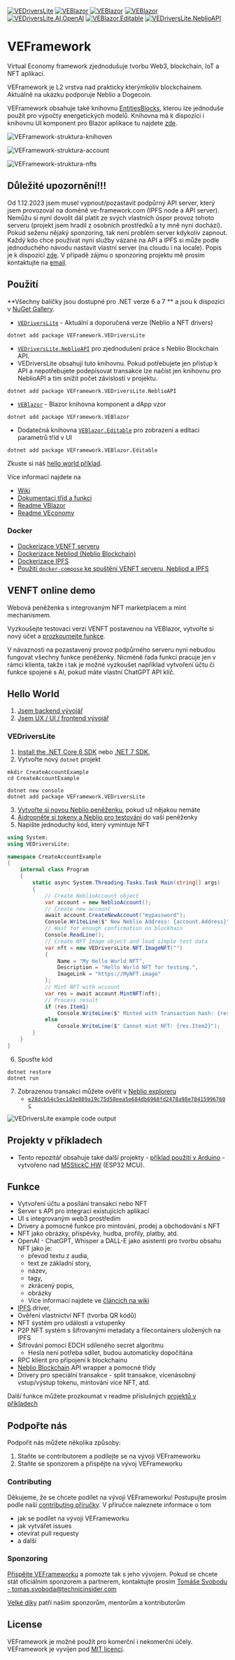 [![VEDriversLite](https://img.shields.io/nuget/v/VEFramework.VEDriversLite?label=VEDriversLite)](https://www.nuget.org/packages/VEFramework.VEDriversLite/)
[![VEBlazor](https://img.shields.io/nuget/v/VEFramework.VEBlazor?label=VEFramework.VEBlazor)](https://www.nuget.org/packages/VEFramework.VEBlazor/)
[![VEBlazor](https://img.shields.io/nuget/v/VEFramework.VEDriversLite.EntitiesBlocks?label=VEFramework.VEDriversLite.EntitiesBlocks)](https://www.nuget.org/packages/VEFramework.VEDriversLite.EntitiesBlocks)
[![VEBlazor](https://img.shields.io/nuget/v/VEFramework.VEBlazor.EntitiesBlocks?label=VEFramework.VEBlazor.EntitiesBlocks)](https://www.nuget.org/packages/VEFramework.VEBlazor.EntitiesBlocks)
[![VEDriversLite.AI.OpenAI](https://img.shields.io/nuget/v/VEDriversLite.AI.OpenAI?label=VEDriversLite.AI.OpenAI)](https://www.nuget.org/packages/VEDriversLite.AI.OpenAI)
[![VEBlazor.Editable](https://img.shields.io/nuget/v/VEFramework.VEBlazor.Editable?label=VEBlazor.Editable)](https://www.nuget.org/packages/VEFramework.VEBlazor.Editable/)
[![VEDriversLite.NeblioAPI](https://img.shields.io/nuget/v/VEFramework.VEDriversLite.NeblioAPI?label=VEDriversLite.NeblioAPI)](https://www.nuget.org/packages/VEFramework.VEDriversLite.NeblioAPI/)


# VEFramework

Virtual Economy framework zjednodušuje tvorbu Web3, blockchain, IoT a NFT aplikací.

VEFramework je L2 vrstva nad prakticky kterýmkoliv blockchainem. Aktuálně na ukázku podporuje Neblio a Dogecoin.

VEFramework obsahuje také knihovnu [EntitiesBlocks](https://github.com/fyziktom/VirtualEconomyFramework/tree/main/VirtualEconomyFramework/VEDriversLite.EntitiesBlocks), kterou lze jednoduše použít pro výpočty energetických modelů. Knihovna má k dispozici i knihovnu UI komponent pro Blazor aplikace tu najdete [zde](https://github.com/fyziktom/VirtualEconomyFramework/tree/main/VirtualEconomyFramework/VEFramework.VEBlazor.EntitiesBlocks).


![VEFramework-struktura-knihoven](https://github.com/fyziktom/VirtualEconomyFramework/assets/78320021/2dd06892-8587-4c2f-86f0-9272dc12af34)

![VEFramework-struktura-account](https://github.com/fyziktom/VirtualEconomyFramework/assets/78320021/2a60c1fc-7770-4b64-8e86-790dd77fc85d)

![VEFramework-struktura-nfts](https://github.com/fyziktom/VirtualEconomyFramework/assets/78320021/38ebf6ad-35c0-4ac8-8e99-2d670c72a970)

## Důležité upozornění!!!
Od 1.12.2023 jsem musel vypnout/pozastavit podpůrný API server, který jsem provozoval na doméně ve-framework.com (IPFS node a API server). Nemůžu si nyní dovolit dál platit ze svých vlastních úspor provoz tohoto serveru (projekt jsem hradil z osobních prostředků a ty mně nyní dochází). Pokud seženu nějaký sponzoring, tak není problém server kdykoliv zapnout. Každý kdo chce používat nyní služby vázané na API a IPFS si může podle jednoduchého návodu nastavit vlastní server (na cloudu i na locale). Popis je k dispozici [zde](https://github.com/fyziktom/VirtualEconomyFramework/tree/main/VirtualEconomyFramework/VEFramework.BlockchainIndexerServer). V případě zájmu o sponzoring projektu mě prosím kontaktujte na [email](tomas.svoboda@technicinsider.com).

## Použití

**Všechny balíčky jsou dostupné pro .NET verze 6 a 7 ** a jsou k dispozici v [NuGet Gallery](https://www.nuget.org/profiles/fyziktom).

- [`VEDriversLite`](https://fyziktom.github.io/VirtualEconomyFramework/api/VEDriversLite.html) - Aktuální a doporučená verze (Neblio a NFT drivers)

```shell
dotnet add package VEFramework.VEDriversLite
```


- [`VEDriversLite.NeblioAPI`](./VirtualEconomyFramework/VEDriversLite.NeblioAPI) pro zjednodušení práce s Neblio Blockchain API.
- VEDriversLite obsahují tuto knihovnu. Pokud potřebujete jen přístup k API a nepotřebujete podepisovat transakce lze načíst jen knihovnu pro NeblioAPI a tím snížit počet závislostí v projektu.

```shell
dotnet add package VEFramework.VEDriversLite.NeblioAPI
```

- [`VEBlazor`](https://github.com/fyziktom/VirtualEconomyFramework/tree/main/VirtualEconomyFramework/VEBlazor) - Blazor knihovna komponent a dApp vzor

```shell
dotnet add package VEFramework.VEBlazor
```

- Dodatečná knihovna [`VEBlazor.Editable`](./VirtualEconomyFramework/VEFramework.VEBlazor.Editable) pro zobrazení a editaci parametrů tříd v UI

```shell
dotnet add package VEFramework.VEBlazor.Editable
```

Zkuste si náš [hello world příklad](#hello-world).

Více informací najdete na

- [Wiki](https://github.com/fyziktom/VirtualEconomyFramework/wiki)
- [Dokumentaci tříd a funkcí](https://fyziktom.github.io/VirtualEconomyFramework/)
- [Readme VBlazor](https://github.com/fyziktom/VirtualEconomyFramework/tree/main/VirtualEconomyFramework/VEBlazor)
- [Readme VEconomy](https://github.com/fyziktom/VirtualEconomyFramework/tree/main/VirtualEconomyFramework/VEconomy#veconomy-application)

### Docker

- [Dockerizace VENFT serveru](https://github.com/fyziktom/VirtualEconomyFramework/wiki/Dockerizing-VENFT-APP-Server)
- [Dockerizace Nebliod (Neblio Blockchain)](https://github.com/fyziktom/VirtualEconomyFramework/wiki/Dockerizing-Nebliod)
- [Dockerizace IPFS](https://github.com/fyziktom/VirtualEconomyFramework/wiki/Dockerizing-IPFS)
- [Použití `docker-compose` ke spuštění VENFT serveru, Nebliod a IPFS](https://github.com/fyziktom/VirtualEconomyFramework/wiki/Docker-Compose---VENFTAPP-Server,-Nebliod,-IPFS-Node)

## VENFT online demo

Webová peněženka s integrovaným NFT marketplacem a mint mechanismem.

Vyzkoušejte testovací verzi VENFT postavenou na VEBlazor, vytvořte si nový účet a [prozkoumejte funkce](https://ve-nft.com/).

V návaznosti na pozastavený provoz podpůrného serveru nyní nebudou fungovat všechny funkce peněženky. Nicméně řada funkcí pracuje jen v rámci klienta, takže i tak je možné vyzkoušet například vytvoření účtu či funkce spojené s AI, pokud máte vlastní ChatGPT API klíč.

## Hello World

1. [Jsem backend vývojář](./docs/BACKEND_INTRO.md)
2. [Jsem UX / UI / frontend vývojář](./docs/FRONTEND_INTRO.md)

### VEDriversLite

1. [Install the .NET Core 6 SDK](https://dotnet.microsoft.com/en-us/download/dotnet/6.0) nebo [.NET 7 SDK.](https://dotnet.microsoft.com/en-us/download/dotnet/7.0)
2. Vytvořte nový `dotnet` projekt

```shell
mkdir CreateAccountExample
cd CreateAccountExample

dotnet new console
dotnet add package VEFramework.VEDriversLite
```

3. [Vytvořte si novou Neblio peněženku](https://ve-nft.com/), pokud už nějakou nemáte
4. [Aidropněte si tokeny a Neblio pro testování](https://about.ve-nft.com/#airdrop) do vaší peněženky
5. Napište jednoduchý kód, který vymintuje NFT

```csharp
using System;
using VEDriversLite;

namespace CreateAccountExample
{
    internal class Program
    {
        static async System.Threading.Tasks.Task Main(string[] args)
        {
            // Create NeblioAccount object
            var account = new NeblioAccount();
            // Create new account
            await account.CreateNewAccount("mypassword");
            Console.WriteLine($" New Neblio Address: {account.Address}");
            // Wait for enough confirmation on blockhain
            Console.ReadLine();
            // Create NFT Image object and load simple test data
            var nft = new VEDriversLite.NFT.ImageNFT("")
            {
                Name = "My Hello World NFT",
                Description = "Hello World NFT for testing.",
                ImageLink = "https://MyNFT.image"
            };
            // Mint NFT with account
            var res = await account.MintNFT(nft);
            // Process result
            if (res.Item1)
                Console.WriteLine($" Minted with Transaction hash: {res.Item2}");
            else
                Console.WriteLine($" Cannot mint NFT: {res.Item2}");
        }
    }
}

```

6. Spusťte kód

```shell
dotnet restore
dotnet run
```

7. Zobrazenou transakci můžete ověřit v [Neblio exploreru](https://explorer.nebl.io)
   - [`e28dcb54c5ec1d3e889a19c75d58eea5e684db6968fd2478a98e78415996760c`](https://explorer.nebl.io/tx/e28dcb54c5ec1d3e889a19c75d58eea5e684db6968fd2478a98e78415996760c)

![VEDriversLite example code output](https://ve-framework.com/ipfs/QmRS7oY66FCawfuBJpy2sM51tGzQ1GmXgc3ArExEdmSijE)

## Projekty v příkladech

- Tento repozitář obsahuje také další projekty - [příklad použití v Arduino](https://github.com/fyziktom/VirtualEconomyFramework/tree/main/Examples/ArduinoIDE/M5StickC) - vytvořeno nad [M5StickC HW](https://m5stack.com/) (ESP32 MCU).

## Funkce

- Vytvoření účtu a posílání transakcí nebo NFT
- Server s API pro integraci existujících aplikací
- UI s integrovaným web3 prostředím
- Drivery a pomocné funkce pro mintování, prodej a obchodování s NFT
- NFT jako obrázky, příspěvky, hudba, profily, platby, atd.
- OpenAI - ChatGPT, Whisper a DALL-E jako asistenti pro tvorbu obsahu NFT jako je: 
  - převod textu z audia, 
  - text ze základní story, 
  - název, 
  - tagy, 
  - zkrácený popis, 
  - obrázky
  - Více informací najdete ve [článcích na wiki](https://github.com/fyziktom/VirtualEconomyFramework/wiki/#OpenAI)
- [IPFS](https://ipfs.io/) driver,
- Ověření vlastnictví NFT (tvorba QR kódů)
- NFT systém pro události a vstupenky
- P2P NFT systém s šifrovanými metadaty a filecontainers uložených na IPFS
- Šifrování pomocí EDCH sdíleného secret algoritmu
  - Hesla není potřeba sdílet, budou automaticky dopočítána
- RPC klient pro připojení k blockchainu
- [Neblio Blockchain](https://nebl.io/) API wrapper a pomocné třídy
- Drivery pro speciální transakce - split transakce, vícenásobný vstup/výstup tokenu, mintování více NFT, atd.

Další funkce můžete prozkoumat v readme příslušných [projektů v příkladech](#projekty-v-příkladech)

## Podpořte nás

Podpořit nás můžete několika způsoby:

1. Staňte se contributorem a podílejte se na vývoji VEFrameworku
2. Staňte se sponzorem a přispějte na vývoj VEFrameworku

### Contributing

Děkujeme, že se chcete podílet na vývoji VEFrameworku! Postupujte prosím podle naší [contributing příručky](./CONTRIBUTING.md). V příručce naleznete informace o tom
- jak se podílet na vývoji VEFrameworku
- jak vytvářet issues
- otevírat pull requesty
- a další

### Sponzoring

[Přispějte VEFrameworku](./docs/SPONSORING.md) a pomozte tak s jeho vývojem. Pokud se chcete stát oficiálním sponzorem a partnerem, kontaktujte prosím [Tomáše Svobodu - tomas.svoboda@technicinsider.com](mailto:tomas.svoboda@technicinsider.com)

[Velké díky](./docs/THANKS.md) patří našim sponzorům, mentorům a kontributorům

## License

VEFramework je možné použít pro komerční i nekomerční účely. VEFramework je vyvíjen pod [MIT licencí](./LICENSE).
